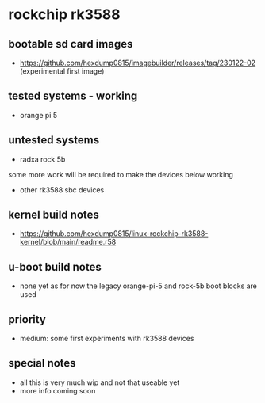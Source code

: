 # rockchip rk3588

## bootable sd card images

- https://github.com/hexdump0815/imagebuilder/releases/tag/230122-02 (experimental first image)

## tested systems - working

- orange pi 5

## untested systems

- radxa rock 5b

some more work will be required to make the devices below working

- other rk3588 sbc devices

## kernel build notes

- https://github.com/hexdump0815/linux-rockchip-rk3588-kernel/blob/main/readme.r58

## u-boot build notes

- none yet as for now the legacy orange-pi-5 and rock-5b boot blocks are used

## priority

- medium: some first experiments with rk3588 devices

## special notes

- all this is very much wip and not that useable yet
- more info coming soon
